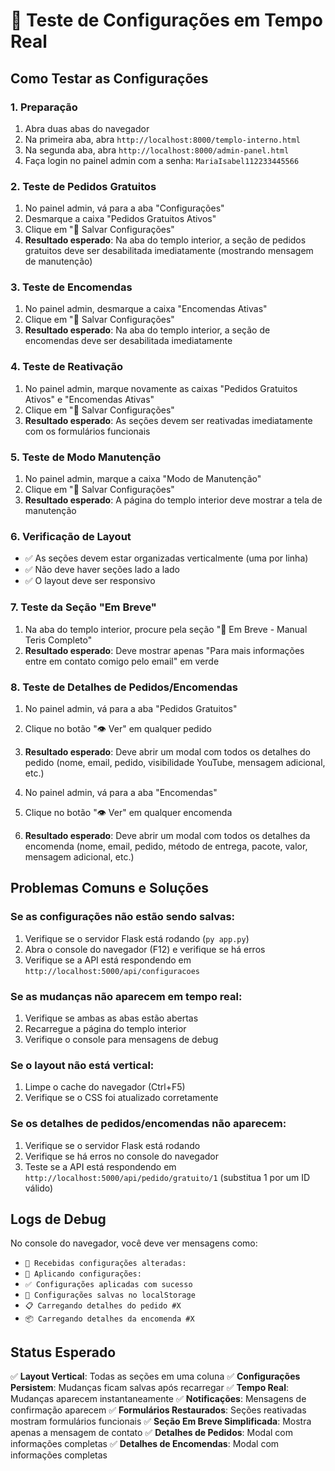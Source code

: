# 🧪 Teste de Configurações em Tempo Real

## Como Testar as Configurações

### 1. Preparação
1. Abra duas abas do navegador
2. Na primeira aba, abra `http://localhost:8000/templo-interno.html`
3. Na segunda aba, abra `http://localhost:8000/admin-panel.html`
4. Faça login no painel admin com a senha: `MariaIsabel112233445566`

### 2. Teste de Pedidos Gratuitos
1. No painel admin, vá para a aba "Configurações"
2. Desmarque a caixa "Pedidos Gratuitos Ativos"
3. Clique em "💾 Salvar Configurações"
4. **Resultado esperado**: Na aba do templo interior, a seção de pedidos gratuitos deve ser desabilitada imediatamente (mostrando mensagem de manutenção)

### 3. Teste de Encomendas
1. No painel admin, desmarque a caixa "Encomendas Ativas"
2. Clique em "💾 Salvar Configurações"
3. **Resultado esperado**: Na aba do templo interior, a seção de encomendas deve ser desabilitada imediatamente

### 4. Teste de Reativação
1. No painel admin, marque novamente as caixas "Pedidos Gratuitos Ativos" e "Encomendas Ativas"
2. Clique em "💾 Salvar Configurações"
3. **Resultado esperado**: As seções devem ser reativadas imediatamente com os formulários funcionais

### 5. Teste de Modo Manutenção
1. No painel admin, marque a caixa "Modo de Manutenção"
2. Clique em "💾 Salvar Configurações"
3. **Resultado esperado**: A página do templo interior deve mostrar a tela de manutenção

### 6. Verificação de Layout
- ✅ As seções devem estar organizadas verticalmente (uma por linha)
- ✅ Não deve haver seções lado a lado
- ✅ O layout deve ser responsivo

### 7. Teste da Seção "Em Breve"
1. Na aba do templo interior, procure pela seção "📘 Em Breve - Manual Teris Completo"
2. **Resultado esperado**: Deve mostrar apenas "Para mais informações entre em contato comigo pelo email" em verde

### 8. Teste de Detalhes de Pedidos/Encomendas
1. No painel admin, vá para a aba "Pedidos Gratuitos"
2. Clique no botão "👁️ Ver" em qualquer pedido
3. **Resultado esperado**: Deve abrir um modal com todos os detalhes do pedido (nome, email, pedido, visibilidade YouTube, mensagem adicional, etc.)

4. No painel admin, vá para a aba "Encomendas"
5. Clique no botão "👁️ Ver" em qualquer encomenda
6. **Resultado esperado**: Deve abrir um modal com todos os detalhes da encomenda (nome, email, pedido, método de entrega, pacote, valor, mensagem adicional, etc.)

## Problemas Comuns e Soluções

### Se as configurações não estão sendo salvas:
1. Verifique se o servidor Flask está rodando (`py app.py`)
2. Abra o console do navegador (F12) e verifique se há erros
3. Verifique se a API está respondendo em `http://localhost:5000/api/configuracoes`

### Se as mudanças não aparecem em tempo real:
1. Verifique se ambas as abas estão abertas
2. Recarregue a página do templo interior
3. Verifique o console para mensagens de debug

### Se o layout não está vertical:
1. Limpe o cache do navegador (Ctrl+F5)
2. Verifique se o CSS foi atualizado corretamente

### Se os detalhes de pedidos/encomendas não aparecem:
1. Verifique se o servidor Flask está rodando
2. Verifique se há erros no console do navegador
3. Teste se a API está respondendo em `http://localhost:5000/api/pedido/gratuito/1` (substitua 1 por um ID válido)

## Logs de Debug

No console do navegador, você deve ver mensagens como:
- `🔔 Recebidas configurações alteradas:`
- `🔧 Aplicando configurações:`
- `✅ Configurações aplicadas com sucesso`
- `💾 Configurações salvas no localStorage`
- `📋 Carregando detalhes do pedido #X`
- `📦 Carregando detalhes da encomenda #X`

## Status Esperado

✅ **Layout Vertical**: Todas as seções em uma coluna
✅ **Configurações Persistem**: Mudanças ficam salvas após recarregar
✅ **Tempo Real**: Mudanças aparecem instantaneamente
✅ **Notificações**: Mensagens de confirmação aparecem
✅ **Formulários Restaurados**: Seções reativadas mostram formulários funcionais
✅ **Seção Em Breve Simplificada**: Mostra apenas a mensagem de contato
✅ **Detalhes de Pedidos**: Modal com informações completas
✅ **Detalhes de Encomendas**: Modal com informações completas

